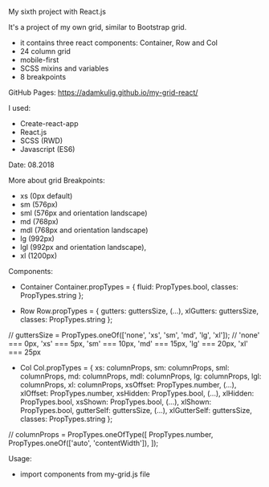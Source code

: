 My sixth project with React.js

It's a project of my own grid, similar to Bootstrap grid.
- it contains three react components: Container, Row and Col
- 24 column grid
- mobile-first
- SCSS mixins and variables
- 8 breakpoints

GitHub Pages:
https://adamkulig.github.io/my-grid-react/

I used:
- Create-react-app
- React.js
- SCSS (RWD)
- Javascript (ES6)

Date: 08.2018

More about grid
Breakpoints: 
- xs (0px default)
- sm (576px)
- sml (576px and orientation landscape)
- md (768px)
- mdl (768px and orientation landscape)
- lg (992px)
- lgl (992px and orientation landscape),
- xl (1200px)

Components:
- Container 
Container.propTypes = {
  fluid: PropTypes.bool,
  classes: PropTypes.string
};

- Row 
Row.propTypes = {
  gutters: guttersSize,
  (...),
  xlGutters: guttersSize,
  classes: PropTypes.string
};

// guttersSize = PropTypes.oneOf(['none', 'xs', 'sm', 'md', 'lg', 'xl']);
// 'none' === 0px, 'xs' === 5px, 'sm' === 10px, 'md' === 15px, 'lg' === 20px, 'xl' === 25px

- Col 
Col.propTypes = {
  xs: columnProps,
  sm: columnProps,
  sml: columnProps,
  md: columnProps,
  mdl: columnProps,
  lg: columnProps,
  lgl: columnProps,
  xl: columnProps,
  xsOffset: PropTypes.number,
  (...),
  xlOffset: PropTypes.number,
  xsHidden: PropTypes.bool,
  (...),
  xlHidden: PropTypes.bool,
  xsShown: PropTypes.bool,
  (...),
  xlShown: PropTypes.bool,
  gutterSelf: guttersSize,
  (...),
  xlGutterSelf: guttersSize,
  classes: PropTypes.string
};

// columnProps = PropTypes.oneOfType([
  PropTypes.number,
  PropTypes.oneOf(['auto', 'contentWidth']),
]);

Usage:
- import components from my-grid.js file
